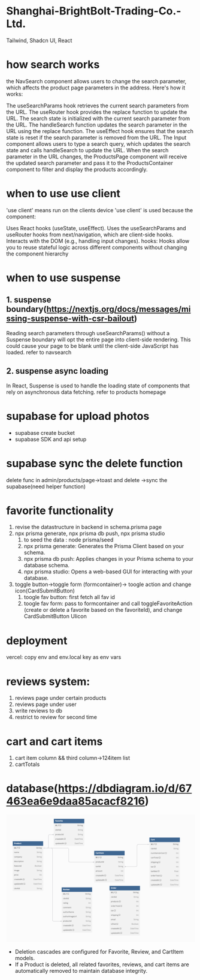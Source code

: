 # Shanghai-BrightBolt-Trading-Co.-Ltd.
Tailwind, Shadcn UI, React

# how search works
the NavSearch component allows users to change the search parameter, which affects the product page parameters in the address. Here's how it works:

The useSearchParams hook retrieves the current search parameters from the URL.
The useRouter hook provides the replace function to update the URL.
The search state is initialized with the current search parameter from the URL.
The handleSearch function updates the search parameter in the URL using the replace function.
The useEffect hook ensures that the search state is reset if the search parameter is removed from the URL.
The Input component allows users to type a search query, which updates the search state and calls handleSearch to update the URL.
When the search parameter in the URL changes, the ProductsPage component will receive the updated search parameter and pass it to the ProductsContainer component to filter and display the products accordingly.

# when to use use client
'use client' means run on the clients device 
'use client' is used because the component:

Uses React hooks (useState, useEffect).
Uses the useSearchParams and useRouter hooks from next/navigation, which are client-side hooks.
Interacts with the DOM (e.g., handling input changes).
hooks: Hooks allow you to reuse stateful logic across different components without changing the component hierarchy
# when to use suspense
## 1. suspense boundary(https://nextjs.org/docs/messages/missing-suspense-with-csr-bailout)
Reading search parameters through useSearchParams() without a Suspense boundary will opt the entire page into client-side rendering. This could cause your page to be blank until the client-side JavaScript has loaded.
refer to navsearch
## 2. suspense async loading
In React, Suspense is used to handle the loading state of components that rely on asynchronous data fetching. refer to products homepage


# supabase for upload photos
* supabase create bucket 
* supabase SDK and api setup


# supabase sync the delete function
delete func in admin/products/page->toast and delete ->sync the supabase(need helper function)

# favorite functionality
1. revise the datastructure in backend in schema.prisma page
2. npx prisma generate, npx prisma db push, npx prisma studio
   1. to seed the data : node prisma/seed
   2. npx prisma generate: Generates the Prisma Client based on your schema.
   3. npx prisma db push: Applies changes in your Prisma schema to your database schema.
   4. npx prisma studio: Opens a web-based GUI for interacting with your database.
3. toggle button->toggle form (formcontainer)-> toogle action and change icon(CardSubmitButton)
    1. toogle fav button: first fetch all fav id
    2. toogle fav form: pass to formcontainer and call toggleFavoriteAction (create or delete a favorite based on the favoriteId), and change CardSubmitButton UIicon


# deployment
vercel: copy env and env.local key as env vars


# reviews system:
   1. reviews page under certain products
   2. reviews page under user
   3. write reviews to db 
   4. restrict to review for second time 

# cart and cart items 
   1. cart item column && third column->124item list 
   2. cartTotals

# database(https://dbdiagram.io/d/67463ea6e9daa85acacf8216)
<img src="assets/store_db.png">

- Deletion cascades are configured for Favorite, Review, and CartItem models.
- If a Product is deleted, all related favorites, reviews, and cart items are automatically removed to maintain database integrity.